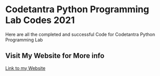 # Codetantra Python Programming Lab Codes 2021
Here are all the completed and successful Code for Codetantra Python Programming Lab

## Visit My Website for More info
[Link to my Website](https://programmer101n.com)
